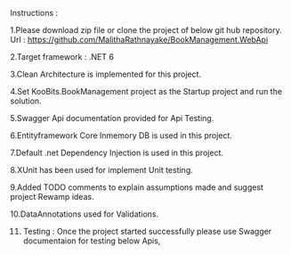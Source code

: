 Instructions : 

1.Please download zip file or clone the project of below git hub repository.
    Url : https://github.com/MalithaRathnayake/BookManagement.WebApi

2.Target framework : .NET 6

3.Clean Architecture is implemented for this project. 

4.Set KooBits.BookManagement project as the Startup project and run the solution.

5.Swagger Api documentation provided for Api Testing.

6.Entityframework Core Inmemory DB is used in this project.

7.Default .net Dependency Injection is used in this project.

8.XUnit has been used for implement Unit testing.

9.Added TODO comments to explain assumptions made and suggest project Rewamp ideas.

10.DataAnnotations used for Validations.

11. Testing : Once the project started successfully please use Swagger documentaion for testing below Apis,
    
